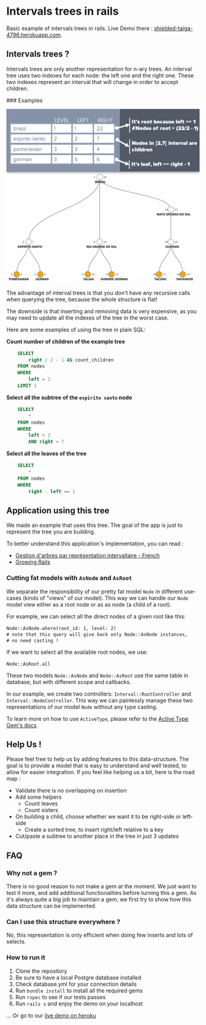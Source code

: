 # Intervals trees in rails

Basic example of intervals trees in rails.
Live Demo there : [shielded-taiga-4796.herokuapp.com](https://shielded-taiga-4796.herokuapp.com).

## Intervals trees ?
Intervals trees are only another representation for n-ary trees.
An interval tree uses two indexes for each node: the left one and the right one. These two indexes represent an interval that will change in order to accept children.

### Examples

![Schema for interval representation example.](./doc/schema-explaination.jpg)

The advantage of interval trees is that you don't have any recursive calls when querying the tree, because the whole structure is flat! 

The downside is that inserting and removing data is very expensive, as you may need to update all the indexes of the tree in the worst case.

Here are some examples of using the tree in plain SQL:

__Count number of children of the example tree__
```sql
    SELECT
        right / 2 - 1 AS count_children
    FROM nodes
    WHERE
        left = 1
    LIMIT 1
```

__Select all the subtree of the `espirito santo` node__
```sql
    SELECT
        *
    FROM nodes
    WHERE
        left > 2
        AND right < 7
```

__Select all the leaves of the tree__
```sql
    SELECT
        *
    FROM nodes
    WHERE
        right - left == 1
```


## Application using this tree
We made an example that uses this tree. The goal of the app is just to represent
the tree you are building.

To better understand this application's implementation, you can read :

- [Gestion d'arbres par représentation intervallaire - French](http://sqlpro.developpez.com/cours/arborescence/)
- [Growing Rails](https://leanpub.com/growing-rails)


### Cutting fat models with `AsNode` and `AsRoot`
We separate the responsibility of our pretty fat model `Node` in different use-cases (kinds of "views" of our model).
This way we can handle our `Node` model view either as a root node or as
as node (a child of a root).

For example, we can select all the direct nodes of a given root like this:
```rails
Node::AsNode.where(root_id: 1, level: 2)
# note that this query will give back only Node::AsNode instances,
# no need casting !
```

If we want to select all the available root nodes, we use:
```rails
Node::AsRoot.all
```

These two models `Node::AsNode` and `Node::AsRoot` use the same table in database, but with different scope and callbacks.

In our example, we create two controllers: `Interval::RootController` and `Interval::NodeController`.
This way we can painlessly manage these two representations of our model `Node` without any type casting.

To learn more on how to use `ActiveType`, please refer to the [Active Type Gem's docs](https://github.com/makandra/active_type)


## Help Us !
Please feel free to help us by adding features to this data-structure.
The goal is to provide a model that is easy to understand and well tested, to allow for easier integration. If you feel like  helping us a bit, here is the road map :

- Validate there is no overlapping on insertion
- Add some helpers
    - Count leaves
    - Count sisters
- On building a child, choose whether we want it to be right-side or left-side
    - Create a sorted tree, to insert right/left relative to a key
- Cut/paste a subtree to another place in the tree in just 3 updates

## FAQ
### Why not a gem ?
There is no good reason to not make a gem at the moment. We just want to test it more,
and add additional functionalities before turning this a gem.
As it's always quite a big job to maintain a gem, we first try to show how this data structure can be implemented.

### Can I use this structure everywhere ?
No, this representation is only efficient when doing few inserts and lots of selects.

### How to run it
1. Clone the repository
2. Be sure to have a local Postgre database installed
3. Check database.yml for your connection details
4. Run `bundle install` to install all the required gems
5. Run `rspec` to see if our tests passes
6. Run `rails s` and enjoy the demo on your localhost

... Or go to our [live demo on heroku](https://shielded-taiga-4796.herokuapp.com/)

